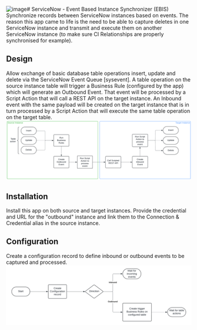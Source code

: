 ![image](https://github.com/DaGolle/now-EventBasedInstanceSynchronizer/assets/14361888/d621d649-6210-4136-a6a9-d31f194013ef)# ServiceNow - Event Based Instance Synchronizer (EBIS)
Synchronize records between ServiceNow instances based on events.
The reason this app came to life is the need to be able to capture deletes in one ServiceNow instance and transmit and execute them on another ServiceNow instance (to make sure CI Relationships are properly synchronised for example).

## Design
Allow exchange of basic database table operations insert, update and delete via the ServiceNow Event Queue [sysevent].
A table operation on the source instance table will trigger a Business Rule (configured by the app) which will generate an Outbound Event. That event will be processed by a Script Action that will call a REST API on the target instance.
An Inbound event with the same payload will be created on the target instance that is in turn processed by a Script Action that will execute the same table operation on the target table.
![Configuration Flow diagram](images/synchronization_flow.png?raw=true "Synchronization Flow")

## Installation
Install this app on both source and target instances.
Provide the credential and URL for the "outbound" instance and link them to the Connection & Credential alias in the source instance.

## Configuration
Create a configuration record to define inbound or outbound events to be captured and processed.
![Configuration Flow diagram](images/configuration_flow.png?raw=true "Configuration Flow")
